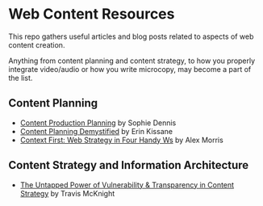# Web Content Resources

This repo gathers useful articles and blog posts related to aspects of web content creation.

Anything from content planning and content strategy, to how you properly integrate video/audio or how you write microcopy, may become a part of the list.

## Content Planning
* [Content Production Planning](https://24ways.org/2014/content-production-planning/) by Sophie Dennis
* [Content Planning Demystified](https://24ways.org/2012/content-planning-demystified/) by Erin Kissane
* [Context First: Web Strategy in Four Handy Ws](https://24ways.org/2011/context-first/) by Alex Morris

## Content Strategy and Information Architecture
* [The Untapped Power of Vulnerability & Transparency in Content Strategy](https://alistapart.com/article/the-untapped-power-of-vulnerability-transparency-in-content-strategy/) by Travis McKnight
